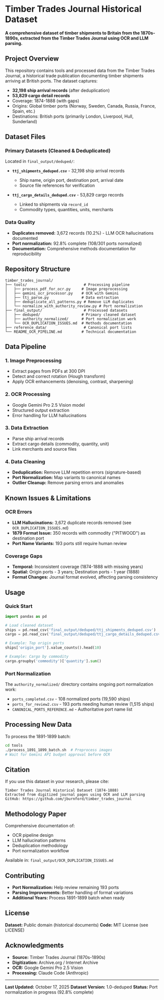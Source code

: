 # Timber Trades Journal Historical Dataset

**A comprehensive dataset of timber shipments to Britain from the 1870s-1890s, extracted from the Timber Trades Journal using OCR and LLM parsing.**

## Project Overview

This repository contains tools and processed data from the Timber Trades Journal, a historical trade publication documenting timber shipments arriving at British ports. The dataset captures:

- **32,198 ship arrival records** (after deduplication)
- **53,829 cargo detail records**
- Coverage: 1874-1888 (with gaps)
- Origins: Global timber ports (Norway, Sweden, Canada, Russia, France, Spain, etc.)
- Destinations: British ports (primarily London, Liverpool, Hull, Sunderland)

## Dataset Files

### Primary Datasets (Cleaned & Deduplicated)

Located in `final_output/deduped/`:

- **`ttj_shipments_deduped.csv`** - 32,198 ship arrival records
  - Ship name, origin port, destination port, arrival date
  - Source file references for verification

- **`ttj_cargo_details_deduped.csv`** - 53,829 cargo records
  - Linked to shipments via `record_id`
  - Commodity types, quantities, units, merchants

### Data Quality

- **Duplicates removed:** 3,672 records (10.2%) - LLM OCR hallucinations documented
- **Port normalization:** 92.8% complete (108/301 ports normalized)
- **Documentation:** Comprehensive methods documentation for reproducibility

## Repository Structure

```
timber_trades_journal/
├── tools/                          # Processing pipeline
│   ├── process_pdf_for_ocr.py     # Image preprocessing
│   ├── gemini_ocr_processor.py    # OCR with Gemini
│   ├── ttj_parse.py               # Data extraction
│   ├── deduplicate_all_patterns.py # Remove LLM duplicates
│   └── normalize_with_authority_review.py # Port normalization
├── final_output/                   # Processed datasets
│   ├── deduped/                   # Primary cleaned dataset
│   ├── authority_normalized/      # Port normalization work
│   └── OCR_DUPLICATION_ISSUES.md  # Methods documentation
├── reference_data/                 # Canonical port lists
└── README_OCR_PIPELINE.md         # Technical documentation
```

## Data Pipeline

### 1. Image Preprocessing
- Extract pages from PDFs at 300 DPI
- Detect and correct rotation (Hough transform)
- Apply OCR enhancements (denoising, contrast, sharpening)

### 2. OCR Processing
- Google Gemini Pro 2.5 Vision model
- Structured output extraction
- Error handling for LLM hallucinations

### 3. Data Extraction
- Parse ship arrival records
- Extract cargo details (commodity, quantity, unit)
- Link merchants and source files

### 4. Data Cleaning
- **Deduplication:** Remove LLM repetition errors (signature-based)
- **Port Normalization:** Map variants to canonical names
- **Outlier Cleanup:** Remove parsing errors and anomalies

## Known Issues & Limitations

### OCR Errors
- **LLM Hallucinations:** 3,672 duplicate records removed (see `OCR_DUPLICATION_ISSUES.md`)
- **1879 Format Issue:** 350 records with commodity ("PITWOOD") as destination port
- **Port Name Variants:** 193 ports still require human review

### Coverage Gaps
- **Temporal:** Inconsistent coverage (1874-1888 with missing years)
- **Spatial:** Origin ports - 3 years; Destination ports - 1 year (1888)
- **Format Changes:** Journal format evolved, affecting parsing consistency

## Usage

### Quick Start

```python
import pandas as pd

# Load cleaned dataset
ships = pd.read_csv('final_output/deduped/ttj_shipments_deduped.csv')
cargo = pd.read_csv('final_output/deduped/ttj_cargo_details_deduped.csv')

# Example: Top origin ports
ships['origin_port'].value_counts().head(10)

# Example: Cargo by commodity
cargo.groupby('commodity')['quantity'].sum()
```

### Port Normalization

The `authority_normalized/` directory contains ongoing port normalization work:
- `ports_completed.csv` - 108 normalized ports (19,590 ships)
- `ports_for_review2.csv` - 193 ports needing human review (1,515 ships)
- `CANONICAL_PORTS_REFERENCE.md` - Authoritative port name list

## Processing New Data

To process the 1891-1899 batch:

```bash
cd tools
./process_1891_1899_batch.sh  # Preprocess images
# Wait for Gemini API budget approval before OCR
```

## Citation

If you use this dataset in your research, please cite:

```
Timber Trades Journal Historical Dataset (1874-1888)
Extracted from digitized journal pages using OCR and LLM parsing
GitHub: https://github.com/jburnford/timber_trades_journal
```

## Methodology Paper

Comprehensive documentation of:
- OCR pipeline design
- LLM hallucination patterns
- Deduplication methodology
- Port normalization workflow

Available in: `final_output/OCR_DUPLICATION_ISSUES.md`

## Contributing

- **Port Normalization:** Help review remaining 193 ports
- **Parsing Improvements:** Better handling of format variations
- **Additional Years:** Process 1891-1899 batch when ready

## License

**Dataset:** Public domain (historical documents)
**Code:** MIT License (see LICENSE)

## Acknowledgments

- **Source:** Timber Trades Journal (1870s-1890s)
- **Digitization:** Archive.org / Internet Archive
- **OCR:** Google Gemini Pro 2.5 Vision
- **Processing:** Claude Code (Anthropic)

---

**Last Updated:** October 17, 2025
**Dataset Version:** 1.0-deduped
**Status:** Port normalization in progress (92.8% complete)
